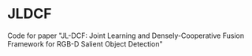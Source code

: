 # JLDCF
Code for paper "JL-DCF: Joint Learning and Densely-Cooperative Fusion Framework for RGB-D Salient Object Detection"
